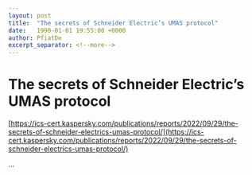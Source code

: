 ```yaml
---
layout: post
title:  "The secrets of Schneider Electric’s UMAS protocol"
date:   1990-01-01 19:55:00 +0000
author: PfiatDe
excerpt_separator: <!--more-->
---
```


# The secrets of Schneider Electric’s UMAS protocol

[https://ics-cert.kaspersky.com/publications/reports/2022/09/29/the-secrets-of-schneider-electrics-umas-protocol/](https://ics-cert.kaspersky.com/publications/reports/2022/09/29/the-secrets-of-schneider-electrics-umas-protocol/)

...
<!--more-->
